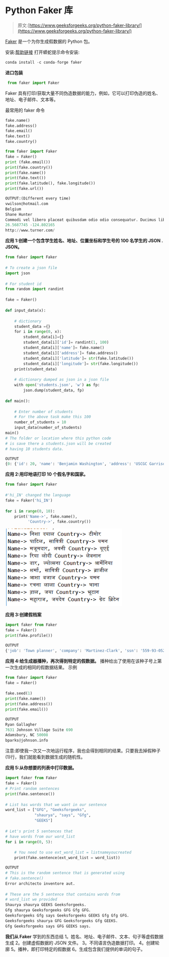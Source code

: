 # Python Faker 库

> 原文:[https://www.geeksforgeeks.org/python-faker-library/](https://www.geeksforgeeks.org/python-faker-library/)

[Faker](https://pypi.python.org/pypi/Faker) 是一个为你生成假数据的 Python 包。

安装:[帮助链接](https://anaconda.org/conda-forge/faker)
打开蟒蛇提示命令安装:

```py
conda install -c conda-forge faker 

```

**进口包装**

```py
 from faker import Faker
```

Faker 具有打印/获取大量不同伪造数据的能力，例如，它可以打印伪造的姓名、地址、电子邮件、文本等。

最常用的 faker 命令

```py
fake.name()
fake.address()
fake.email()
fake.text()
fake.country()

```

```py
from faker import Faker
fake = Faker()
print (fake.email())
print(fake.country())
print(fake.name())
print(fake.text())
print(fake.latitude(), fake.longitude())
print(fake.url())
```

```py
OUTPUT:(Different every time)
vwilson@hotmail.com
Belgium
Shane Hunter
Commodi vel libero placeat quibusdam odio odio consequatur. Ducimus libero quae optio non quidem. Facilis quas impedit quo.
26.5687745 -124.802165
http://www.turner.com/

```

**应用 1:创建一个包含学生姓名、地址、位置坐标和学生号的 100 名学生的 JSON . JSON。**

```py
from faker import Faker 

# To create a json file
import json        

# For student id 
from random import randint     

fake = Faker() 

def input_data(x): 

    # dictionary 
    student_data ={} 
    for i in range(0, x): 
        student_data[i]={} 
        student_data[i]['id']= randint(1, 100) 
        student_data[i]['name']= fake.name() 
        student_data[i]['address']= fake.address() 
        student_data[i]['latitude']= str(fake.latitude()) 
        student_data[i]['longitude']= str(fake.longitude()) 
    print(student_data) 

    # dictionary dumped as json in a json file 
    with open('students.json', 'w') as fp: 
        json.dump(student_data, fp) 

def main(): 

    # Enter number of students 
    # For the above task make this 100 
    number_of_students = 10 
    input_data(number_of_students) 
main() 
# The folder or location where this python code 
# is save there a students.json will be created 
# having 10 students data. 
```

```py
OUTPUT 
{0: {'id': 20, 'name': 'Benjamin Washington', 'address': 'USCGC Garrison\nFPO AP 48025-9793', 'latitude': '-68.975800', 'longitude': '153.009590'}, 1: {'id': 2, 'name': 'Christopher Howell', 'address': '7778 Sarah Center Apt. 663\nLawrenceport, WY 78084', 'latitude': '-21.8141675', 'longitude': '-122.830387'}, 2: {'id': 67, 'name': 'Fernando Fuentes', 'address': '7756 Bradford Plain Suite 997\nEast Chelseaburgh, KY 75776', 'latitude': '-82.791227', 'longitude': '-42.964122'}, 3: {'id': 86, 'name': 'Patrick Torres', 'address': 'Unit 5217 Box 7477\nDPO AE 82354-0160', 'latitude': '34.949096', 'longitude': '121.715387'}, 4: {'id': 11, 'name': 'James Hines', 'address': '4567 Donald Grove\nWilliamhaven, MO 85891', 'latitude': '86.7208035', 'longitude': '-48.103935'}, 5: {'id': 33, 'name': 'James Miller', 'address': 'PSC 2613, Box 7165\nAPO AP 29256-6576', 'latitude': '-35.4630595', 'longitude': '-50.415667'}, 6: {'id': 76, 'name': 'Randall Fuller', 'address': '7731 Garcia Pike\nNew Eric, KS 20545', 'latitude': '12.198124', 'longitude': '126.720134'}, 7: {'id': 49, 'name': 'Ivan Franco', 'address': '801 Chambers Light\nWest Daniel, IA 17114-4374', 'latitude': '-58.2576055', 'longitude': '171.773233'}, 8: {'id': 75, 'name': 'Amy Smith', 'address': '995 Luna Stream Apt. 297\nThompsonchester, NY 82115', 'latitude': '80.4262245', 'longitude': '115.142004'}, 9: {'id': 38, 'name': 'Danielle Thomas', 'address': '7309 Chris Ferry Suite 674\nColebury, MA 39673-2967', 'latitude': '-73.340443', 'longitude': '-176.964241'}}

```

**应用 2:用印地语打印 10 个假名字和国家。**

```py
from faker import Faker 

#'hi_IN' changed the language
fake = Faker('hi_IN')      

for i in range(0, 10): 
    print('Name->', fake.name(),
          'Country->', fake.country()) 
```

![](img/b2f4ed33ad04c3c5428986e81122f390.png)

**应用 3:创建假档案**

```py
import faker from Faker
fake = Faker()
print(fake.profile())
```

```py
OUTPUT
{'job': 'Town planner', 'company': 'Martinez-Clark', 'ssn': '559-93-0521', 'residence': '46820 Johnny Circles\nStokesside, IL 87065-2470', 'current_location': (Decimal('83.5271055'), Decimal('43.705455')), 'blood_group': 'A+', 'website': ['https://www.taylor.com/'], 'username': 'hsmith', 'name': 'Christopher Davis', 'sex': 'M', 'address': '335 Mcdaniel Fork Suite 589\nTeresabury, AZ 85283', 'mail': 'kenneth48@yahoo.com', 'birthdate': '1981-03-29'}

```

**应用 4:给生成器播种，再次得到特定的假数据。**
播种给出了使用在该种子号上第一次生成的相同的假数据结果。
示例

```py
from faker import Faker
fake = Faker()

fake.seed(1)
print(fake.name())
print(fake.address())
print(fake.email())
```

```py
OUTPUT
Ryan Gallagher
7631 Johnson Village Suite 690
Adamsbury, NC 50008
bparks@johnson.info

```

注意:即使我一次又一次地运行程序，我也会得到相同的结果。只要我去掉假种子(1)行，我们就能看到数据生成的随机性。

**应用 5:从你想要的列表中打印数据。**

```py
import faker from Faker 
fake = Faker() 
# Print random sentences 
print(fake.sentence()) 

# List has words that we want in our sentence 
word_list = ["GFG", "Geeksforgeeks",
             "shaurya", "says", "Gfg",
             "GEEKS"] 

# Let's print 5 sentences that
# have words from our word_list 
for i in range(0, 5): 

    # You need to use ext_word_list = listnameyoucreated 
    print(fake.sentence(ext_word_list = word_list)) 
```

```py
OUTPUT
# This is the random sentence that is generated using
# fake.sentence()
Error architecto inventore aut.

# These are the 5 sentence that contains words from 
# word_list we provided
Shaurya shaurya GEEKS Geeksforgeeks.
Gfg shaurya Geeksforgeeks GFG Gfg GFG.
Geeksforgeeks Gfg says Geeksforgeeks GEEKS Gfg Gfg GFG.
Geeksforgeeks shaurya GFG Geeksforgeeks Gfg GEEKS.
Gfg Geeksforgeeks says GFG GEEKS says.

```

**我们从 Faker**
学到的东西总结 1。姓名、地址、电子邮件、文本、句子等虚假数据生成
2。创建虚假数据的 JSON 文件。
3。不同语言伪造数据打印。
4。创建轮廓
5。播种，即打印特定的假数据
6。生成包含我们提供的单词的句子。